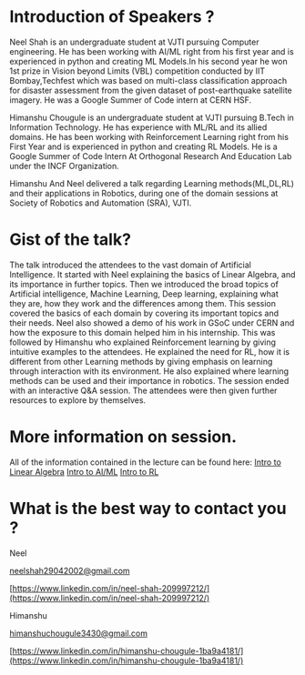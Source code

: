 # Introduction of Speakers ?

Neel Shah is an undergraduate student at VJTI pursuing Computer engineering. He has been working with AI/ML right from his first year and is experienced in python and creating ML Models.In his second year he won 1st prize in Vision beyond Limits (VBL) competition conducted by IIT Bombay,Techfest which was based on multi-class classification approach for disaster assessment from the given dataset of post-earthquake satellite imagery. He was a Google Summer of Code intern at CERN HSF.

Himanshu Chougule is an undergraduate student at VJTI pursuing B.Tech in Information Technology. He has experience with ML/RL and its allied domains. He has been working with Reinforcement Learning right from his First Year and is experienced in python and creating RL Models. He is a Google Summer of Code Intern At Orthogonal Research And Education Lab under the INCF Organization.

Himanshu And Neel delivered a talk regarding Learning methods(ML,DL,RL) and their applications in Robotics, during one of the domain sessions at Society of Robotics and Automation (SRA), VJTI.

# Gist of the talk?

The talk introduced the attendees to the vast domain of Artificial Intelligence. It started with Neel explaining the basics of Linear Algebra, and its importance in further topics. Then we introduced the broad topics of Artificial intelligence, Machine Learning, Deep learning, explaining what they are, how they work and the differences among them. This session covered the basics of each domain by covering its important topics and their needs. Neel also showed a demo of his work in GSoC under CERN and how the exposure to this domain helped him in his internship. This was followed by Himanshu who explained Reinforcement learning by giving intuitive examples to the attendees. He explained the need for RL, how it is different from other Learning methods by giving emphasis on learning through interaction with its environment. He also explained where learning methods can be used and their importance in robotics. The session ended with an interactive Q&A session. The attendees were then given further resources to explore by themselves.

# More information on session.

All of the information contained in the lecture can be found here: [Intro to Linear Algebra](https://docs.google.com/presentation/d/1KCTNXJBS8HllCRslB9ic7f-rF4uy4kW55W7IDz6Zn9M/edit?usp=sharing)
[Intro to AI/ML](https://docs.google.com/presentation/d/1rlE6dNKkG1trGx2i9wG8hdVpe3-qgMB-nuswgH4Ljek/edit?usp=sharing)
[Intro to RL](https://docs.google.com/presentation/d/1_oqCclIOb4Nuwb_pFaOenuWrIWJFFp6j1SNGt1Q5tzc/edit?usp=sharing)

# What is the best way to contact you ?

Neel

[neelshah29042002@gmail.com](mailto:neelshah29042002@gmail.com)

[https://www.linkedin.com/in/neel-shah-209997212/](https://www.linkedin.com/in/neel-shah-209997212/)

Himanshu

[himanshuchougule3430@gmail.com](mailto:himanshuchougule3430@gmail.com)

[https://www.linkedin.com/in/himanshu-chougule-1ba9a4181/](https://www.linkedin.com/in/himanshu-chougule-1ba9a4181/)
